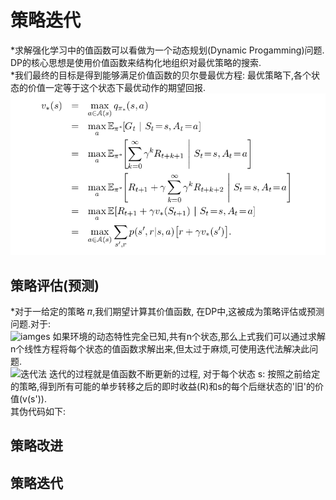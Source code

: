 策略迭代
=========
*求解强化学习中的值函数可以看做为一个动态规划(Dynamic Progamming)问题. DP的核心思想是使用价值函数来结构化地组织对最优策略的搜索.<br>
*我们最终的目标是得到能够满足价值函数的贝尔曼最优方程: 最优策略下,各个状态的价值一定等于这个状态下最优动作的期望回报.
![最优贝尔曼方程](https://github.com/MA-JIE/Reinforcement-Learning-MJ/blob/master/%E5%8A%A8%E6%80%81%E8%A7%84%E5%88%92/images/bellman_opti.png)

策略评估(预测)
-----------
*对于一给定的策略 𝜋,我们期望计算其价值函数, 在DP中,这被成为策略评估或预测问题.对于:<br>
![iamges]()
如果环境的动态特性完全已知,共有n个状态,那么上式我们可以通过求解n个线性方程将每个状态的值函数求解出来,但太过于麻烦,可使用迭代法解决此问题.<br>
![迭代法]()
迭代的过程就是值函数不断更新的过程, 对于每个状态 s: 按照之前给定的策略,得到所有可能的单步转移之后的即时收益(R)和s的每个后继状态的'旧'的价值(v(s')).<br> 
其伪代码如下:<br>

策略改进
-----------

策略迭代
----------
